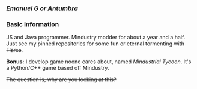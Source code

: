### ***Emanuel G or Antumbra***

### Basic information
JS and Java programmer. Mindustry modder for about a year and a half. Just see my pinned repositories for some fun ~~or eternal tormenting with Flares~~.

**Bonus:**
I develop game noone cares about, named *Mindustrial Tycoon*. It's a Python/C++ game based off Mindustry.

~~The question is, why are you looking at this?~~
